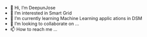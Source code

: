 - 👋 Hi, I’m DeepunJose
- 👀 I’m interested in Smart Grid
- 🌱 I’m currently learning Machine Learning applic ations in DSM
- 💞️ I’m looking to collaborate on ...
- 📫 How to reach me ...

<!---
DJKeekarikattu/DJKeekarikattu is a ✨ special ✨ repository because its `README.md` (this file) appears on your GitHub profile.
You can click the Preview link to take a look at your changes.
--->
